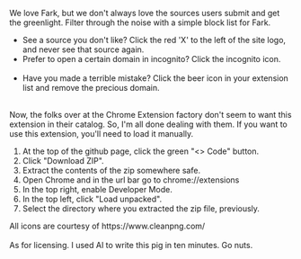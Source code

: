 We love Fark, but we don't always love the sources users submit and get the greenlight.  Filter through the noise with a simple block list for Fark.<br>
<ul>
<li>See a source you don't like?  Click the red 'X' to the left of the site logo, and never see that source again.<br>
<li>Prefer to open a certain domain in incognito?  Click the incognito icon.</li><br>
<li>Have you made a terrible mistake? Click the beer icon in your extension list and remove the precious domain.<br>
</ul><br>
Now, the folks over at the Chrome Extension factory don't seem to want this extension in their catalog.  So, I'm all done dealing with them.  If you want to use this extension, you'll need to load it manually.
<ol>
  <li>At the top of the github page, click the green "<> Code" button.</li>
  <li>Click "Download ZIP".</li>
  <li>Extract the contents of the zip somewhere safe.</li>
  <li>Open Chrome and in the url bar go to chrome://extensions</li>
  <li>In the top right, enable Developer Mode.</li>
  <li>In the top left, click "Load unpacked".</li>
  <li>Select the directory where you extracted the zip file, previously.</li>
</ol>
All icons are courtesy of https://www.cleanpng.com/<br>
<br>
As for licensing.  I used AI to write this pig in ten minutes.  Go nuts.<br>
